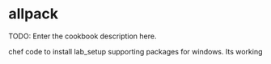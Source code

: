 # allpack

TODO: Enter the cookbook description here.


chef code to install lab_setup supporting packages for windows. Its working

